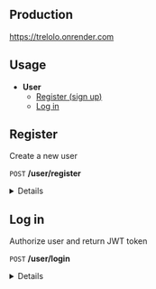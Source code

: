 ## Production
https://trelolo.onrender.com

## Usage

- **User**
    - [Register (sign up)](#register)
    - [Log in](#log-in)

**Register**
----
Create a new user

 `POST` **/user/register**

<details>

* **Body**
    ```json
     {
         "email": "test@gmail.com",
         "name": "Test User",
         "password": "test11"
     }
    ```
- `email` should be valid and unique
- `name` length at least 2 symbols
- `password` length at least 6 symbols
---

* **Success response** - `200 OK`
  ```json
  {
    "result": true  
  }
  ```
* **Failure response** - `400 Bad Request`
  ```json
  {
    "errors": [
        {
            "value": "test@email",
            "msg": "Invalid value",
            "param": "email",
            "location": "body"
        }
    ]
  }
  ```
</details>

**Log in**
----
Authorize user and return JWT token

`POST` **/user/login**

<details>

* **Body**
    ```json
     {
        "email": "test@gmail.com",
        "password": "test"
    }
    ```
- `email` should be valid
- `password`
---

* **Success response** - `200 OK`
  ```json
  {
    "result": true,
    "token": "eyJhbGciOiJIUzI1NiIsInR5cCI6Imp3dCJ9.eyJpZCI6IjYzZGQxZDMzMjM4YWI0NGMwZGU1NGExMiIsImlvdCI6MTY3NTQzNTQ4NTIwNH0=.ZzLHFnYu2Z89Finv4mRjAzheo87oBqkrJd0hIcBfg+0="
  }
  ```
* **Failure response** - `403 Forbidden`
  ```json
  {
    "error": "Email or password is incorrect"
  }
  ```
</details>
